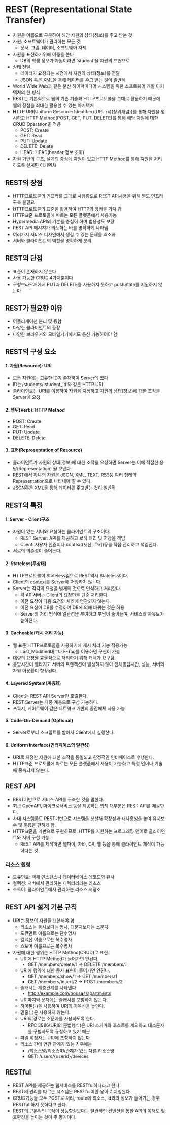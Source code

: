 # REST (Representational State Transfer)
- 자원을 이름으로 구분하여 해당 자원의 상태(정보)를 주고 받는 것
- 자원: 소프트웨어가 관리하는 모든 것
    - 문서, 그림, 데이터, 소프트웨어 자체
- 자원을 표현하기위해 이름을 쓴다
    - DB의 학생 정보가 자원이라면 ‘student’을 자원의 표현으로
- 상태 전달
    - 데이터가 요청되는 시점에서 자원의 상태(정보)를 전달
    - JSON 혹은 XML을 통해 데이터를 주고 받는 것이 일반적
- World Wide Web과 같은 분산 하이퍼미디어 시스템을 위한 소프트웨어 개발 아키텍처의 한 형식
- REST는 기본적으로 웹의 기존 기술과 HTTP프로토콜을 그대로 활용하기 때문에 웹의 장점을 최대한 활용할 수 있는 아키텍처
- HTTP URI(Uniform Resource Identifier)(URL (x)(상위개념))를 통해 자원을 명시하고 HTTP Method(POST, GET, PUT, DELETE)를 통해 해당 자원에 대한 CRUD Operation을 적용
     - POST: Create
     - GET: Read
     - PUT: Update
     - DELETE: Delete
     - HEAD: HEAD(header 정보 조회)
- 자원 기반의 구조, 설계의 중심에 자원이 있고 HTTP Method를 통해 자원을 처리하도록 설계된 아키텍처

## REST의 장점
- HTTP프로토콜의 인프라를 그대로 사용함으로 REST API사용을 위해 별도 인프라 구축 불필요
- HTTP프로토콜의 표준을 활용하여 HTTP의 장점을 가져 감
- HTTP표준 프로토콜에 따르는 모든 플랫폼에서 사용가능
- Hypermedia API의 기본을 충실히 하며 범용성도 보장
- REST API 메시지가 의도하는 바를 명확하게 나타냄
- 여러가지 서비스 디자인에서 생길 수 있는 문제를 최소화
- 서버와 클라이언트의 역할을 명확하게 분리

## REST의 단점
- 표준이 존재하지 않는다
- 사용 가능한 CRUD 4가지뿐이다
- 구형브라우저에서 PUT과 DELETE를 사용하지 못하고 pushState를 지원하지 않는다

## REST가 필요한 이유
- 어플리케이션 분리 및 통함
- 다양한 클라이언트의 등장
- 다양한 브라우저와 모바일기기에서도 통신 가능하여야 함

## REST의 구성 요소
#### 1. 자원(Resource): URI
- 모든 자원에는 고유한 ID가 존재하며 Server에 있다
- ID는‘/students/:student_id’와 같은 HTTP URI
- 클라이언트는 URI를 이용하여 자원을 지정하고 자원의 상태(정보)에 대한 조작을 Server에 요청

#### 2. 행위(Verb): HTTP Method
- POST: Create
- GET: Read
- PUT: Update
- DELETE: Delete

#### 3. 표현(Representation of Resource)
- 클라이언트가 자원의 상태(정보)에 대한 조작을 요청하면 Server는 이에 적절한 응답(Representation)
    을 보낸다
- REST에서 하나의 자원은 JSON, XML, TEXT, RSS등 여러 형태의 Representation으로
    나타내어 질 수 있다.
- JSON혹은 XML을 통해 데이터를 주고받는 것이 일반적

## REST의 특징
#### 1. Server - Client구조
- 자원이 있는 서버와 요청하는 클라이언트의 구조이다.
    - REST Server: API를 제공하고 로직 처리 및 저장을 책임
    - Client: 사용자 인증이나 context(세션, 쿠키)등을 직접 관리하고 책임진다.
- 서로의 의존성이 줄어든다.

#### 2. Stateless(무상태)
- HTTP프로토콜이 Stateless임으로 REST역시 Stateless이다.
- Client의 context를 Server에 저장하지 않는다.
- Server는 각각의 요청을 별개의 것으로 인식하고 처리한다.
    - 각 API서버는 Client의 요청만을 단순 처리한다.
    - 이전 요청이 다음 요청의 처리에 연관되지 않는다.
    - 이전 요청이 DB를 수정하여 DB에 의해 바뀌는 것은 허용
    - Server의 처리 방식에 일관성을 부여하고 부담이 줄어들며, 서비스의 자유도가 높아진다.

#### 3. Cacheable(캐시 처리 가능)
- 웹 표준 HTTP프로토콜을 사용하기에 캐시 처리 기능 적용가능
    - Last_Modified태그나 E-Tag를 이용하면 구현이 가능
- 대량의 요청을 효율적으로 처리하기 위해 캐시가 요구됨.
- 응답시간이 빨라지고 서버의 트랜잭션이 발생하지 않아 전체응답시간, 성능, 서버의 자원 이용률이 향상된다.

#### 4. Layered System(계층화)
- Client는 REST API Server만 호출한다.
- REST Server는 다중 계층으로 구성 가능하다.
- 프록시, 게이트웨이 같은 네트워크 기반의 중간매체 사용 가능

#### 5. Code-On-Demand (Optional)
- Server로부터 스크립트를 받아서 Client에서 실행한다.

#### 6. Uniform Interface(인터페이스의 일관성)
- URI로 지정한 자원에 대한 조작을 통일되고 한정적인 인터페이스로 수행한다.
- HTTP표준 프로토콜에 따르는 모든 플랫폼에서 사용이 가능하고 특정 언어나 기술에 종속되지 않는다.

## REST API
- REST기반으로 서비스 API를 구축한 것을 말한다.
- 최근 OpenAPI, 마이크로서비스 등을 제공하는 업체 대부분은 REST API를 제공한다.
- 사내 시스템들도 REST기반으로 시스템을 분산해 확장성과 재사용성을 높여 유지보수 및 운용을
    편하게 함.
- HTTP표준을 기반으로 구현하므로, HTTP를 지원하는 프로그래밍 언어로 클라이언트와 서버 구현 가능.
    - REST API를 제작하면 델파이, 자바, C#, 웹 등을 통해 클라이언트 제작이 가능하다는 것

### 리소스 원형
- 도큐먼트: 객체 인스턴스나 데이터베이스 레코드와 유사
- 컬렉션: 서버에서 관리하는 디렉터리라는 리소스
- 스토어: 클라이언트에서 관리하는 리소스 저장소

## REST API 설계 기본 규칙
- URI는 정보의 자원을 표현해야 함
    - 리소스는 동사보다는 명사, 대문자보다는 소문자
    - 도큐먼트 이름으로는 단수명사
    - 컬렉션 이름으로는 복수명사
    - 스토어 이름으로는 복수명사
- 자원에 대한 행위는 HTTP Method(CRUD)로 표현
    - URI에 HTTP Method가 들어가면 안된다.
        - GET /members/delete/1 -> DELETE /members/1
    - URI에 행위에 대한 동사 표현이 들어가면 안된다.
        - GET /members/show/1 -> GET /members/1
        - GET /members/insert/2 -> POST /members/2
    - 슬래시는 계층관계를 나타낸다.
        - http://example.com/houses/apartments
    - URI마지막 문자에는 슬래시를 포함하지 않는다.
    - 하이픈(-)을 사용하여 URI의 가독성을 높인다.
    - 밑줄(_)은 사용하지 않는다.
    - URI의 경로는 소문자를 사용하도록 한다.
         - RFC 3986(URI의 문법형식)은 URI 스키마와 호스트를 제외하고 대소문자를 구별하도록
         규정하고 있기 때문
    - 파일 확장자는 URI에 포함하지 않는다
    - 리소스 간에 연관 관계가 있는 경우에는
         - /리소스명/리소스ID/관계가 있는 다른 리소스명
         - GET: /users/{userid}/devices


## RESTful
- REST API를 제공하는 웹서비스를 RESTful하다라고 한다.
- REST의 원리를 따르는 시스템은 RESTful이란 용어로 지칭된다.
- CRUD기능을 모두 POST로 처리, route에 리소스, id외의 정보가 들어가는 경우 RESTful 하지
못하다고 한다.
- REST의 근본적인 목적이 성능향상보다는 일관적인 컨벤션을 통한 API의 이해도 및 호환성을 높이는
것이 주 동기이다.